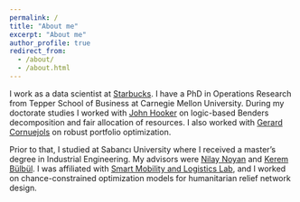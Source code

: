 ```yaml
---
permalink: /
title: "About me"
excerpt: "About me"
author_profile: true
redirect_from: 
  - /about/
  - /about.html
---
```


I work as a data scientist at [Starbucks](https://www.starbucks.com/).
I have a PhD in Operations Research from Tepper School of Business at Carnegie Mellon University. 
During my doctorate studies I worked with [John Hooker](http://public.tepper.cmu.edu/jnh/) on logic-based Benders decomposition and fair allocation of resources. 
I also worked with [Gerard Cornuejols](http://www.andrew.cmu.edu/user/gc0v/) on robust portfolio optimization. 

Prior to that, I studied at Sabancı University where I received a master’s degree in Industrial Engineering. 
My advisors were [Nilay Noyan](https://www.linkedin.com/in/nilaynoyan) and [Kerem Bülbül](https://www.linkedin.com/in/bulbulkerem). 
I was affiliated with [Smart Mobility and Logistics Lab](http://sml.sabanciuniv.edu/), 
and I worked on chance-constrained optimization models for humanitarian relief network design.

